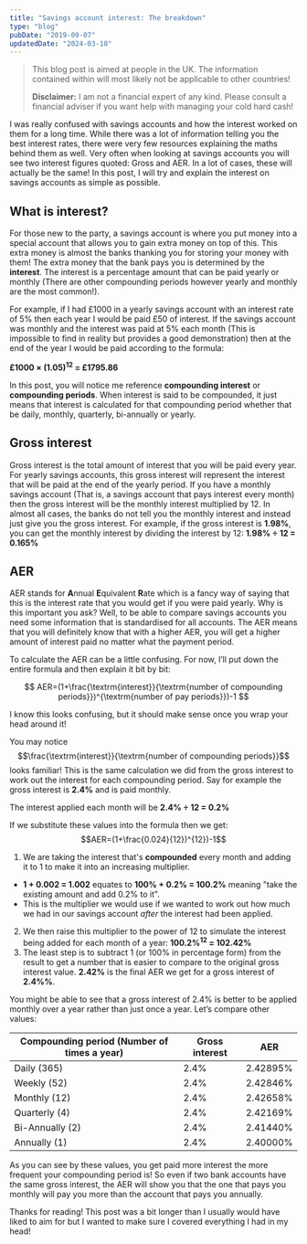 ```yaml
---
title: "Savings account interest: The breakdown"
type: "blog"
pubDate: "2019-09-07"
updatedDate: "2024-03-18"
---
```


> This blog post is aimed at people in the UK. The information contained within
> will most likely not be applicable to other countries!
>
> **Disclaimer:** I am not a financial expert of any kind. Please consult a
> financial adviser if you want help with managing your cold hard cash!

I was really confused with savings accounts and how the interest worked on them
for a long time. While there was a lot of information telling you the best
interest rates, there were very few resources explaining the maths behind them
as well. Very often when looking at savings accounts you will see two interest
figures quoted: Gross and AER. In a lot of cases, these will actually be the
same! In this post, I will try and explain the interest on savings accounts as
simple as possible.

## What is interest?

For those new to the party, a savings account is where you put money into a
special account that allows you to gain extra money on top of this. This extra
money is almost the banks thanking you for storing your money with them! The
extra money that the bank pays you is determined by the **interest**. The
interest is a percentage amount that can be paid yearly or monthly (There are
other compounding periods however yearly and monthly are the most common!).

For example, if I had £1000 in a yearly savings account with an interest rate of
5% then each year I would be paid £50 of interest. If the savings account was
monthly and the interest was paid at 5% each month (This is impossible to find
in reality but provides a good demonstration) then at the end of the year I
would be paid according to the formula:

**£1000 × (1.05)<sup>12</sup> = £1795.86**

In this post, you will notice me reference **compounding interest** or
**compounding periods**. When interest is said to be compounded, it just means
that interest is calculated for that compounding period whether that be daily,
monthly, quarterly, bi-annually or yearly.

## Gross interest

Gross interest is the total amount of interest that you will be paid every year.
For yearly savings accounts, this gross interest will represent the interest
that will be paid at the end of the yearly period. If you have a monthly savings
account (That is, a savings account that pays interest every month) then the
gross interest will be the monthly interest multiplied by 12. In almost all
cases, the banks do not tell you the monthly interest and instead just give you
the gross interest. For example, if the gross interest is **1.98%**, you can get
the monthly interest by dividing the interest by 12: **1.98% ÷ 12 = 0.165%**

## AER

AER stands for **A**nnual **E**quivalent **R**ate which is a fancy way of saying
that this is the interest rate that you would get if you were paid yearly. Why
is this important you ask? Well, to be able to compare savings accounts you need
some information that is standardised for all accounts. The AER means that you
will definitely know that with a higher AER, you will get a higher amount of
interest paid no matter what the payment period.

To calculate the AER can be a little confusing. For now, I’ll put down the
entire formula and then explain it bit by bit:

$$
AER=(1+\frac{\textrm{interest}}{\textrm{number of compounding periods}})^{\textrm{number of pay periods}})-1
$$

I know this looks confusing, but it should make sense once you wrap your head
around it!

You may notice
$$\frac{\textrm{interest}}{\textrm{number of compounding periods}}$$ looks
familiar! This is the same calculation we did from the gross interest to work
out the interest for each compounding period. Say for example the gross interest
is **2.4%** and is paid monthly.

The interest applied each month will be **2.4% ÷ 12 = 0.2%**

If we substitute these values into the formula then we get:
$$AER=(1+\frac{0.024}{12})^{12})-1$$

1. We are taking the interest that's **compounded** every month and adding it to
   1 to make it into an increasing multiplier.

- **1 + 0.002 = 1.002** equates to **100% + 0.2% = 100.2%** meaning "take the
  existing amount and add 0.2% to it".
- This is the multiplier we would use if we wanted to work out how much we had
  in our savings account _after_ the interest had been applied.

2. We then raise this multiplier to the power of 12 to simulate the interest
   being added for each month of a year: **100.2%<sup>12</sup> = 102.42%**
3. The least step is to subtract 1 (or 100% in percentage form) from the result
   to get a number that is easier to compare to the original gross interest
   value. **2.42%** is the final AER we get for a gross interest of **2.4%%**.

You might be able to see that a gross interest of 2.4% is better to be applied
monthly over a year rather than just once a year. Let’s compare other values:

| Compounding period (Number of times a year) | Gross interest | AER      |
| ------------------------------------------- | -------------- | -------- |
| Daily (365)                                 | 2.4%           | 2.42895% |
| Weekly (52)                                 | 2.4%           | 2.42846% |
| Monthly (12)                                | 2.4%           | 2.42658% |
| Quarterly (4)                               | 2.4%           | 2.42169% |
| Bi-Annually (2)                             | 2.4%           | 2.41440% |
| Annually (1)                                | 2.4%           | 2.40000% |

As you can see by these values, you get paid more interest the more frequent
your compounding period is! So even if two bank accounts have the same gross
interest, the AER will show you that the one that pays you monthly will pay you
more than the account that pays you annually.

Thanks for reading! This post was a bit longer than I usually would have liked
to aim for but I wanted to make sure I covered everything I had in my head!
